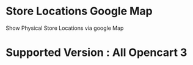 # Store Locations Google Map

Show Physical Store Locations via google Map

# Supported Version : All Opencart 3

